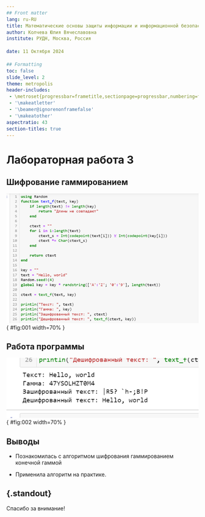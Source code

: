 ```yaml
---
## Front matter
lang: ru-RU
title: Математические основы защиты информации и информационной безопасности
author: Колчева Юлия Вячеславовна
institute: РУДН, Москва, Россия

date: 11 Октября 2024

## Formatting
toc: false
slide_level: 2
theme: metropolis
header-includes: 
 - \metroset{progressbar=frametitle,sectionpage=progressbar,numbering=fraction}
 - '\makeatletter'
 - '\beamer@ignorenonframefalse'
 - '\makeatother'
aspectratio: 43
section-titles: true
---
```


# Лабораторная работа 3

## Шифрование гаммированием

![Реализация программы](image/1.png){ #fig:001 width=70% }

## Работа программы

![Вывод программы](image/2.png){ #fig:002 width=70% }




## Выводы

- Познакомилась с алгоритмом шифрования гаммированием конечной гаммой 

- Применила алгоритм на практике.


## {.standout}

Спасибо за внимание!
